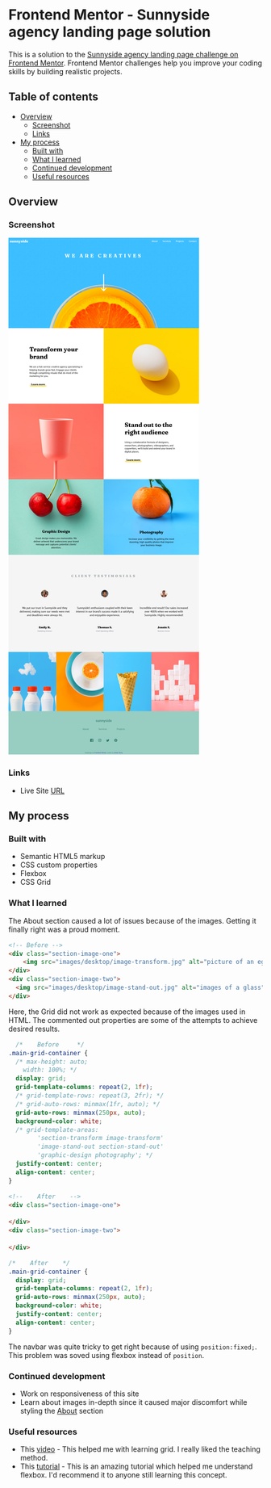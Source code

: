 # Frontend Mentor - Sunnyside agency landing page solution

This is a solution to the [Sunnyside agency landing page challenge on Frontend Mentor](https://www.frontendmentor.io/challenges/sunnyside-agency-landing-page-7yVs3B6ef). Frontend Mentor challenges help you improve your coding skills by building realistic projects.

## Table of contents

- [Overview](#overview)
  - [Screenshot](#screenshot)
  - [Links](#links)
- [My process](#my-process)
  - [Built with](#built-with)
  - [What I learned](#what-i-learned)
  - [Continued development](#continued-development)
  - [Useful resources](#useful-resources)

## Overview

### Screenshot

![Solution Screenshot](./images/desktop-solution/complete.png)

### Links

- Live Site [URL](https://aim-t.github.io/sunnyside-agency-landing-page-main/)

## My process

### Built with

- Semantic HTML5 markup
- CSS custom properties
- Flexbox
- CSS Grid

### What I learned
The About section caused a lot of issues because of the images. Getting it finally right was a proud moment. 
```html
<!-- Before -->
<div class="section-image-one">
    <img src="images/desktop/image-transform.jpg" alt="picture of an egg">
</div>
<div class="section-image-two">
  <img src="images/desktop/image-stand-out.jpg" alt="images of a glass">
</div>
```

Here, the Grid did not work as expected because of the images used in HTML. The commented out properties are some of the attempts to achieve desired results. 
```css
  /*    Before     */
.main-grid-container {
  /* max-height: auto;
    width: 100%; */
  display: grid;
  grid-template-columns: repeat(2, 1fr);
  /* grid-template-rows: repeat(3, 2fr); */
  /* grid-auto-rows: minmax(1fr, auto); */
  grid-auto-rows: minmax(250px, auto);
  background-color: white;
  /* grid-template-areas: 
        'section-transform image-transform'
        'image-stand-out section-stand-out'
        'graphic-design photography'; */
  justify-content: center;
  align-content: center;
}
```
```html
<!--    After    -->
<div class="section-image-one">

</div>
<div class="section-image-two">

</div>
```
```css
/*    After    */
.main-grid-container {
  display: grid;
  grid-template-columns: repeat(2, 1fr);
  grid-auto-rows: minmax(250px, auto);
  background-color: white;
  justify-content: center;
  align-content: center;
}
```
The navbar was quite tricky to get right because of using `position:fixed;`. This problem was soved using flexbox instead of `position`.  

### Continued development
- Work on responsiveness of this site 
- Learn about images in-depth since it caused major discomfort while styling the [About](./index.html) section

### Useful resources

- This [video](https://www.youtube.com/watch?v=jV8B24rSN5o) - This helped me with learning grid. I really liked the teaching method.
- This [tutorial](https://www.youtube.com/watch?v=fYq5PXgSsbE) - This is an amazing tutorial which helped me understand flexbox. I'd recommend it to anyone still learning this concept.